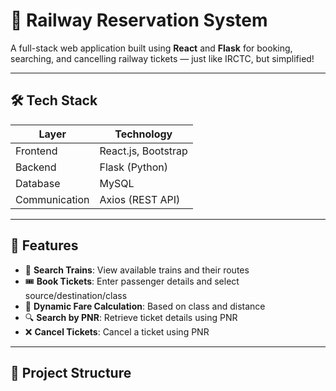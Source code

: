 # 🚆 Railway Reservation System

A full-stack web application built using **React** and **Flask** for booking, searching, and cancelling railway tickets — just like IRCTC, but simplified!

---

## 🛠 Tech Stack

| Layer      | Technology           |
|------------|----------------------|
| Frontend   | React.js, Bootstrap  |
| Backend    | Flask (Python)       |
| Database   | MySQL                |
| Communication | Axios (REST API) |

---

## 🎯 Features

- 🔎 **Search Trains**: View available trains and their routes
- 🎟️ **Book Tickets**: Enter passenger details and select source/destination/class
- 💸 **Dynamic Fare Calculation**: Based on class and distance
- 🔍 **Search by PNR**: Retrieve ticket details using PNR
- ❌ **Cancel Tickets**: Cancel a ticket using PNR

---

## 📂 Project Structure

